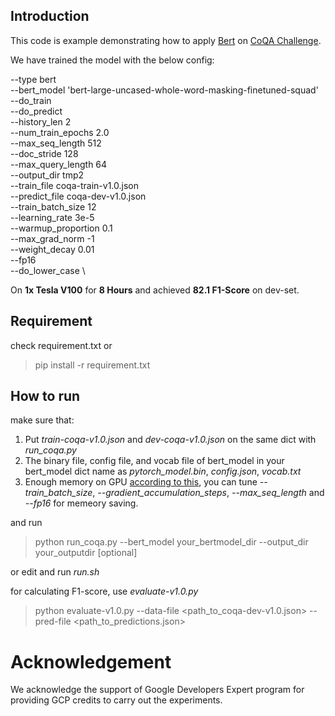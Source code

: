 ## Introduction
This code is example demonstrating how to apply [Bert](https://arxiv.org/abs/1810.04805) on [CoQA Challenge](https://stanfordnlp.github.io/coqa/).

We have trained the model with the below config:

--type bert \
--bert_model 'bert-large-uncased-whole-word-masking-finetuned-squad' \
--do_train \
--do_predict \
--history_len 2 \
--num_train_epochs 2.0 \
--max_seq_length 512 \
--doc_stride 128 \
--max_query_length 64 \
--output_dir tmp2 \
--train_file coqa-train-v1.0.json \
--predict_file coqa-dev-v1.0.json \
--train_batch_size 12 \
--learning_rate 3e-5 \
--warmup_proportion 0.1 \
--max_grad_norm -1 \
--weight_decay 0.01 \
--fp16 \
--do_lower_case \

On **1x Tesla V100** for **8 Hours** and achieved **82.1 F1-Score** on dev-set.


## Requirement
check requirement.txt or
> pip install -r requirement.txt

## How to run
make sure that:
1. Put *train-coqa-v1.0.json* and *dev-coqa-v1.0.json* on the same dict with *run_coqa.py*
2. The binary file, config file, and vocab file of bert_model in your bert_model dict name as *pytorch_model.bin*, *config.json*, *vocab.txt*
3. Enough memory on GPU [according to this](https://github.com/google-research/bert#out-of-memory-issues), you can tune *--train_batch_size*, *--gradient_accumulation_steps*, *--max_seq_length* and *--fp16* for memeory saving. 

and run
> python run_coqa.py --bert_model your_bertmodel_dir --output_dir your_outputdir \[optional\]

or edit and run *run.sh*

for calculating F1-score, use *evaluate-v1.0.py*
> python evaluate-v1.0.py --data-file <path_to_coqa-dev-v1.0.json> --pred-file <path_to_predictions.json>

# Acknowledgement
We acknowledge the support of Google Developers Expert program for providing GCP credits to carry out the experiments.
